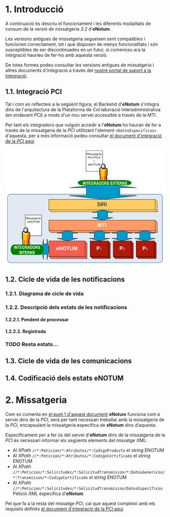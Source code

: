 
# 1. Introducció

A continuació és descriu el funcionament i les diferents modalitats de consum de la versió de missatgeria _3.2_ d'**eNotum**.

Les versions antigues de missatgeria segueixen sent compatibles i funcionen correctament, tot i que disposen de menys funcionalitats i són susceptibles de ser discontinuades en un futur, si comenceu ara la integració haurieu de fer-ho amb aquesta versió. 

De totes formes podeu consultar les versions antigues de missatgeria i altres documents d'integració a través del [nostre portal de suport a la integració](https://www.aoc.cat/portal-suport/e-notum-base-coneixement/idservei/enotum/#integracio).

## 1.1. Integració PCI

Tal i com es reflecteix a la següent figura, el Backend d'**eNotum** s'integra dins de l'arquitectura de la Plataforma de Col·laboració Interadministrativa (en endavant _PCI_) a mode d'un nou servei accessible a través de la MTI. 

Per tant els integradors que vulguin accedir a l'**eNotum** ho hauran de fer a través de la missatgeria de la _PCI_ utilitzant l'element `<DatosEspecificos>` d'aquesta, per a més informació podeu consultar [el document d'integració de la _PCI_ aqui](https://www.aoc.cat/knowledge-base/plataforma-de-col-laboracio-administrativa-2/idservei/enotum/)

![eNotum_integracio_pci](https://github.com/ConsorciAOC/eNotum/blob/master/missatgeria/imgs/eNotum_arquitectura_pci.png)

## 1.2. Cicle de vida de les notificacions

### 1.2.1. Diagrama de cicle de vida

### 1.2.2. Descripció dels estats de les notificacions

#### 1.2.2.1. Pendent de processar

#### 1.2.2.2. Registrada

### TODO Resta estats...

## 1.3. Cicle de vida de les comunicacions

## 1.4. Codificació dels estats eNOTUM

# 2. Missatgeria

Com es comenta en [el punt 1 d'aquest document]() **eNotum** funciona com a servei dins de la _PCI_, serà per tant necessari treballar amb la missatgeria de la _PCI_, encapsulant la missatgeria específica de **eNotum** dins d’aquesta.

Específicament per a fer ús del servei d'**eNotum** dins de la missatgeria de la _PCI_ és necessari informar els següents elements del missatge _XML_:

* Al _XPath_ `//*:Peticion/*:Atributos/*:CodigoProducto` el _string_ ENOTUM
* Al _XPath_ `//*:Peticion/*:Atributos/*:CodigoCertificado` el _string_ ENOTUM
* Al _XPath_ `//*:Peticion/*:Solicitudes/*:SolicitudTransmision/*:DatosGenericos/*:Transmision/*:CodigoCertificado` el _string_ ENOTUM
* Al _XPath_ `//*:Peticion/*:Solicitudes/*:SolicitudTransmision/DatosEspecíficos` Petició _XML_ específica d'**eNotum**

Pel que fa a la resta del missatge _PCI_, cal que aquest compleixi amb els requisits definits [al document d'integració de la PCI aqui](https://www.aoc.cat/knowledge-base/plataforma-de-col-laboracio-administrativa-2/idservei/enotum/)




